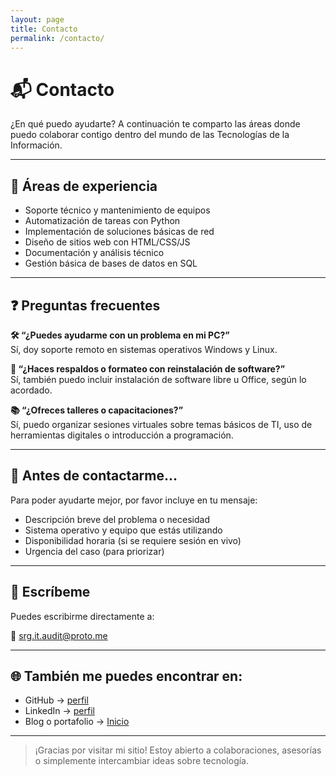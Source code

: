 ```yaml
---
layout: page
title: Contacto
permalink: /contacto/
---
```


# 📬 Contacto

¿En qué puedo ayudarte? A continuación te comparto las áreas donde puedo colaborar contigo dentro del mundo de las Tecnologías de la Información.

---

## 💼 Áreas de experiencia

- Soporte técnico y mantenimiento de equipos
- Automatización de tareas con Python
- Implementación de soluciones básicas de red
- Diseño de sitios web con HTML/CSS/JS
- Documentación y análisis técnico
- Gestión básica de bases de datos en SQL

---

## ❓ Preguntas frecuentes

**🛠️ “¿Puedes ayudarme con un problema en mi PC?”**  
Sí, doy soporte remoto en sistemas operativos Windows y Linux.

**💾 “¿Haces respaldos o formateo con reinstalación de software?”**  
Sí, también puedo incluir instalación de software libre u Office, según lo acordado.

**📚 “¿Ofreces talleres o capacitaciones?”**  
Sí, puedo organizar sesiones virtuales sobre temas básicos de TI, uso de herramientas digitales o introducción a programación.

---

## 📢 Antes de contactarme...

Para poder ayudarte mejor, por favor incluye en tu mensaje:

- Descripción breve del problema o necesidad
- Sistema operativo y equipo que estás utilizando
- Disponibilidad horaria (si se requiere sesión en vivo)
- Urgencia del caso (para priorizar)

---

## 📩 Escríbeme

Puedes escribirme directamente a:

📧 [srg.it.audit@proto.me](mailto:srg.it.audit@proto.me)

---

## 🌐 También me puedes encontrar en:

- GitHub → [perfil](https://github.com/srg-info)
- LinkedIn → [perfil](https://www.linkedin.com/in/ing-sergio/)
- Blog o portafolio → [Inicio](/...)

---

> ¡Gracias por visitar mi sitio! Estoy abierto a colaboraciones, asesorías o simplemente intercambiar ideas sobre tecnología.
